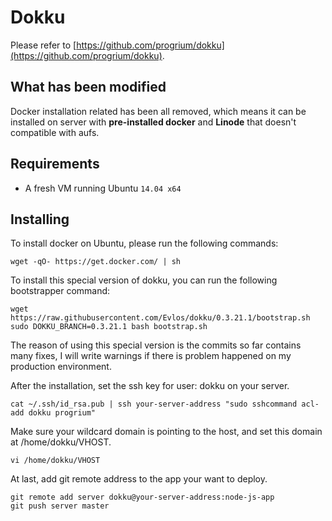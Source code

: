 # Dokku

Please refer to [https://github.com/progrium/dokku](https://github.com/progrium/dokku).

## What has been modified

Docker installation related has been all removed, which means it can be installed on server with **pre-installed docker** and **Linode** that doesn't compatible with aufs.

## Requirements

- A fresh VM running Ubuntu `14.04 x64`

## Installing

To install docker on Ubuntu, please run the following commands:

    wget -qO- https://get.docker.com/ | sh

To install this special version of dokku, you can run the following bootstrapper command:

    wget https://raw.githubusercontent.com/Evlos/dokku/0.3.21.1/bootstrap.sh
    sudo DOKKU_BRANCH=0.3.21.1 bash bootstrap.sh

The reason of using this special version is the commits so far contains many fixes, I will write warnings if there is problem happened on my production environment.

After the installation, set the ssh key for user: dokku on your server.

    cat ~/.ssh/id_rsa.pub | ssh your-server-address "sudo sshcommand acl-add dokku progrium"

Make sure your wildcard domain is pointing to the host, and set this domain at /home/dokku/VHOST.

    vi /home/dokku/VHOST

At last, add git remote address to the app your want to deploy.

    git remote add server dokku@your-server-address:node-js-app
    git push server master
